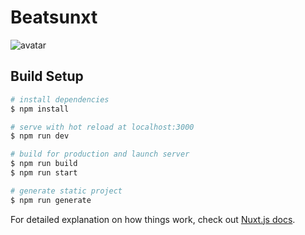 <!--
 * @Author: your name
 * @Date: 2021-02-01 11:39:45
 * @LastEditTime: 2021-02-08 15:05:32
 * @LastEditors: Please set LastEditors
 * @Description: In User Settings Edit
 * @FilePath: \Beatsunxt\README.md
-->
# Beatsunxt

![avatar](../Beatsunxt/static/slogan.png)

## Build Setup

```bash
# install dependencies
$ npm install

# serve with hot reload at localhost:3000
$ npm run dev

# build for production and launch server
$ npm run build
$ npm run start

# generate static project
$ npm run generate
```

For detailed explanation on how things work, check out [Nuxt.js docs](https://nuxtjs.org).
